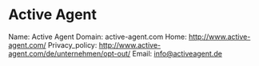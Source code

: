 
# Active Agent

Name: Active Agent
Domain: active-agent.com
Home: http://www.active-agent.com/
Privacy_policy: http://www.active-agent.com/de/unternehmen/opt-out/
Email: info@activeagent.de
